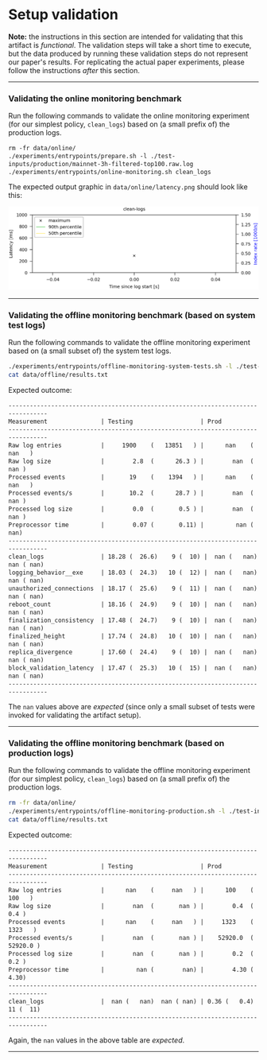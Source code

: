 # Setup validation

**Note:** the instructions in this section are intended for validating that this artifact is _functional_. The validation steps will take a short time to execute, but the data produced by running these validation steps do not represent our paper's results. For replicating the actual paper experiments, please follow the instructions _after_ this section.

----

### Validating the **online** monitoring benchmark

Run the following commands to validate the online monitoring experiment (for our simplest policy, `clean_logs`) based on (a small prefix of) the production logs.

```
rm -fr data/online/
./experiments/entrypoints/prepare.sh -l ./test-inputs/production/mainnet-3h-filtered-top100.raw.log
./experiments/entrypoints/online-monitoring.sh clean_logs
```

The expected output graphic in `data/online/latency.png` should look like this:

![Sample latency graph for the online monitoring experiment](./docs/latency.png "Sample latency graph for the online monitoring experiment")

----

### Validating the offline monitoring benchmark (based on **system test logs**)

Run the following commands to validate the offline monitoring experiment based on (a small subset of) the system test logs. 

```bash
./experiments/entrypoints/offline-monitoring-system-tests.sh -l ./test-inputs/system-tests
cat data/offline/results.txt
```

Expected outcome:

```
---------------------------------------------------------------------------------
Measurement               | Testing                   | Prod                     
---------------------------------------------------------------------------------
Raw log entries           |     1900    (   13851   ) |      nan    (     nan   )
Raw log size              |        2.8  (      26.3 ) |        nan  (       nan )
Processed events          |       19    (    1394   ) |      nan    (     nan   )
Processed events/s        |       10.2  (      28.7 ) |        nan  (       nan )
Processed log size        |        0.0  (       0.5 ) |        nan  (       nan )
Preprocessor time         |        0.07 (       0.11) |         nan (        nan)
---------------------------------------------------------------------------------
clean_logs                | 18.28 (  26.6)    9 (  10) |  nan (   nan)  nan ( nan)
logging_behavior__exe     | 18.03 (  24.3)   10 (  12) |  nan (   nan)  nan ( nan)
unauthorized_connections  | 18.17 (  25.6)    9 (  11) |  nan (   nan)  nan ( nan)
reboot_count              | 18.16 (  24.9)    9 (  10) |  nan (   nan)  nan ( nan)
finalization_consistency  | 17.48 (  24.7)    9 (  10) |  nan (   nan)  nan ( nan)
finalized_height          | 17.74 (  24.8)   10 (  10) |  nan (   nan)  nan ( nan)
replica_divergence        | 17.60 (  24.4)    9 (  10) |  nan (   nan)  nan ( nan)
block_validation_latency  | 17.47 (  25.3)   10 (  15) |  nan (   nan)  nan ( nan)
---------------------------------------------------------------------------------
```

The `nan` values above are _expected_ (since only a small subset of tests were 
invoked for validating the artifact setup). 

----

### Validating the offline monitoring benchmark (based on **production logs**)

Run the following commands to validate the offline monitoring experiment (for our simplest policy, `clean_logs`) based on (a small prefix of) the production logs. 

```bash
rm -fr data/online/
./experiments/entrypoints/offline-monitoring-production.sh -l ./test-inputs/production/mainnet-3h-filtered-top100.raw.log
cat data/offline/results.txt
```

Expected outcome:

```
---------------------------------------------------------------------------------
Measurement               | Testing                   | Prod                     
---------------------------------------------------------------------------------
Raw log entries           |      nan    (     nan   ) |      100    (     100   )
Raw log size              |        nan  (       nan ) |        0.4  (       0.4 )
Processed events          |      nan    (     nan   ) |     1323    (    1323   )
Processed events/s        |        nan  (       nan ) |    52920.0  (   52920.0 )
Processed log size        |        nan  (       nan ) |        0.2  (       0.2 )
Preprocessor time         |         nan (        nan) |        4.30 (       4.30)
---------------------------------------------------------------------------------
clean_logs                |  nan (   nan)  nan ( nan) | 0.36 (   0.4)   11 (  11)
---------------------------------------------------------------------------------
```

Again, the `nan` values in the above table are _expected_.

----